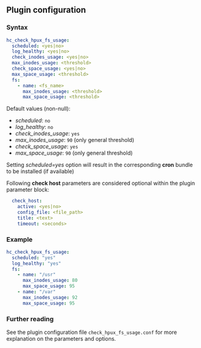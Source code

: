 ## Plugin configuration

### Syntax

```yaml
hc_check_hpux_fs_usage:
  scheduled: <yes|no>
  log_healthy: <yes|no>
  check_inodes_usage: <yes|no>
  max_inodes_usage: <threshold>
  check_space_usage: <yes|no>
  max_space_usage: <threshold>
  fs:
    - name: <fs_name>
      max_inodes_usage: <threshold>
      max_space_usage: <threshold>
```

Default values (non-null):
* *scheduled*: `no`
* *log_healthy*: `no`
* *check_inodes_usage*: `yes`
* *max_inodes_usage*: `90` (only general threshold)
* *check_space_usage*: `yes`
* *max_space_usage*: `90` (only general threshold)

Setting *scheduled=yes* option will result in the corresponding **cron** bundle to be installed (if available)

Following **check host** parameters are considered optional within the plugin parameter block:

```yaml
  check_host:
    active: <yes|no>
    config_file: <file_path>
    title: <text>
    timeout: <seconds>
```

### Example

```yaml
hc_check_hpux_fs_usage:
  scheduled: "yes"    
  log_healthy: "yes"
  fs:
    - name: "/usr"
      max_inodes_usage: 80
      max_space_usage: 95
    - name: "/var"
      max_inodes_usage: 92
      max_space_usage: 95
```

### Further reading

See the plugin configuration file `check_hpux_fs_usage.conf` for more explanation on the parameters and options.

